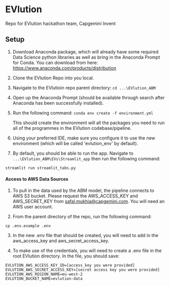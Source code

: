 # EVlution
Repo for EVlution hackathon team, Capgemini Invent

## Setup

1. Download Anaconda package, which will already have some required Data Science python libraries as well as bring in the Anaconda Prompt for Conda. You can download from here: https://www.anaconda.com/products/distribution

2. Clone the EVlution Repo into you local.

3. Navigate to the EVlutioin repo parent directory:
  ```cd ...\EVlution_ABM```
  
4. Open up the Anaconda Prompt (should be available through search after Anaconda has been successfully installed). 

5. Run the following command:
   ```conda env create -f environment.yml```
   
   This should create the environment will all the packages you need to run all of the programmes in the EVlution codebase/pipeline.

6. Using your preferred IDE, make sure you configure it to use the new environment (which will be called 'evlution_env' by default). 

7. By default, you should be able to run the app. Navigate to ```...\EVlution_ABM\EVs\Streamlit_app``` then run the following command:

```streamlit run streamlit_tabs.py```

#### Access to AWS Data Sources

1. To pull in the data used by the ABM model, the pipeline connects to AWS S3 bucket. Please request the AWS_ACCESS_KEY and AWS_SECRET_KEY from safal.mukhia@capgemini.com. You will need an AWS user account.

2. From the parent directory of the repo, run the following command:

```cp .env.example .env```

3. In the new .env file that should be created, you will need to add in the aws_access_key and aws_secret_access_key.

4. To make use of the credentials, you will need to create a .env file in the root EVlution directory. In the file, you should save: 
```
EVLUTION_AWS_ACCESS_KEY_ID=[access_key you were provided]
EVLUTION_AWS_SECRET_ACCESS_KEY=[secret access key you were provided]
EVLUTION_AWS_REGION_NAME=eu-west-2
EVLUTION_BUCKET_NAME=evlution-data
```
